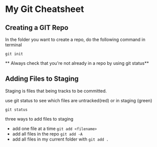 # My Git Cheatsheet

## Creating a GIT Repo

In the folder you want to create a repo, do the following command in terminal 

```
git init
```

** Always check that you're not already in a repo by using git status**

## Adding Files to Staging

Staging is files that being tracks to be committed.

use git status to see which files are untracked(red) or in staging (green)

```
git status
```

three ways to add files to staging
- add one file at a time `git add <filename>`
- add all files in the repo `git add -A`
- add all files in my current folder with `git add .`